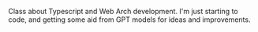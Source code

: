 Class about Typescript and Web Arch development. I'm just starting to code, and getting some aid from GPT models for ideas and improvements.
